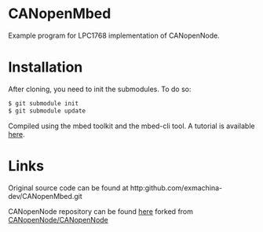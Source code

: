 CANopenMbed
===========

Example program for LPC1768 implementation of CANopenNode.

# Installation

After cloning, you need to init the submodules. To do so:

```sh
$ git submodule init
$ git submodule update
```

Compiled using the mbed toolkit and the mbed-cli tool. A tutorial is available
[here](http://devblog.exmachina.fr/tutorial/2016/12/08/LPC1768-development-toolkit).

# Links

Original source code can be found at http:github.com/exmachina-dev/CANopenMbed.git

CANopenNode repository can be found [here](http:github.com/exmachina-dev/CANopenMbed.git) forked from [CANopenNode/CANopenNode](https://github.com/CANopenNode/CANopenNode/)
